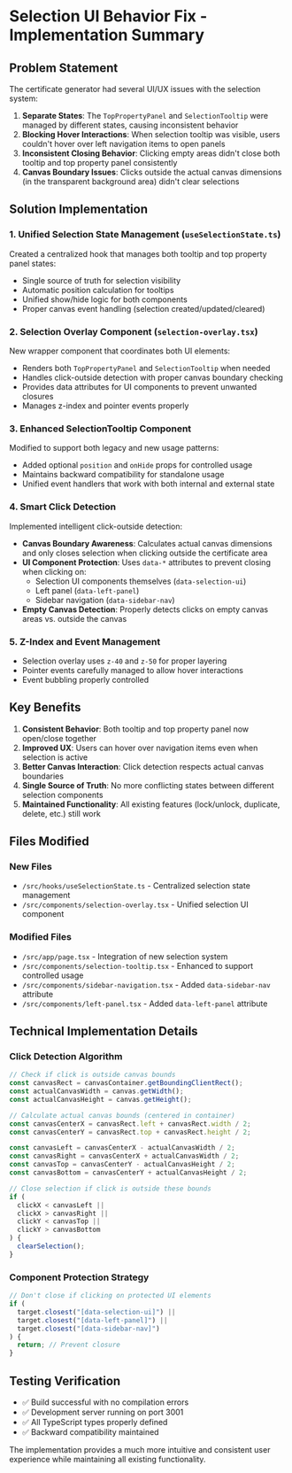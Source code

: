 # Selection UI Behavior Fix - Implementation Summary

## Problem Statement

The certificate generator had several UI/UX issues with the selection system:

1. **Separate States**: The `TopPropertyPanel` and `SelectionTooltip` were managed by different states, causing inconsistent behavior
2. **Blocking Hover Interactions**: When selection tooltip was visible, users couldn't hover over left navigation items to open panels
3. **Inconsistent Closing Behavior**: Clicking empty areas didn't close both tooltip and top property panel consistently
4. **Canvas Boundary Issues**: Clicks outside the actual canvas dimensions (in the transparent background area) didn't clear selections

## Solution Implementation

### 1. Unified Selection State Management (`useSelectionState.ts`)

Created a centralized hook that manages both tooltip and top property panel states:

- Single source of truth for selection visibility
- Automatic position calculation for tooltips
- Unified show/hide logic for both components
- Proper canvas event handling (selection created/updated/cleared)

### 2. Selection Overlay Component (`selection-overlay.tsx`)

New wrapper component that coordinates both UI elements:

- Renders both `TopPropertyPanel` and `SelectionTooltip` when needed
- Handles click-outside detection with proper canvas boundary checking
- Provides data attributes for UI components to prevent unwanted closures
- Manages z-index and pointer events properly

### 3. Enhanced SelectionTooltip Component

Modified to support both legacy and new usage patterns:

- Added optional `position` and `onHide` props for controlled usage
- Maintains backward compatibility for standalone usage
- Unified event handlers that work with both internal and external state

### 4. Smart Click Detection

Implemented intelligent click-outside detection:

- **Canvas Boundary Awareness**: Calculates actual canvas dimensions and only closes selection when clicking outside the certificate area
- **UI Component Protection**: Uses `data-*` attributes to prevent closing when clicking on:
  - Selection UI components themselves (`data-selection-ui`)
  - Left panel (`data-left-panel`)
  - Sidebar navigation (`data-sidebar-nav`)
- **Empty Canvas Detection**: Properly detects clicks on empty canvas areas vs. outside the canvas

### 5. Z-Index and Event Management

- Selection overlay uses `z-40` and `z-50` for proper layering
- Pointer events carefully managed to allow hover interactions
- Event bubbling properly controlled

## Key Benefits

1. **Consistent Behavior**: Both tooltip and top property panel now open/close together
2. **Improved UX**: Users can hover over navigation items even when selection is active
3. **Better Canvas Interaction**: Click detection respects actual canvas boundaries
4. **Single Source of Truth**: No more conflicting states between different selection components
5. **Maintained Functionality**: All existing features (lock/unlock, duplicate, delete, etc.) still work

## Files Modified

### New Files

- `/src/hooks/useSelectionState.ts` - Centralized selection state management
- `/src/components/selection-overlay.tsx` - Unified selection UI component

### Modified Files

- `/src/app/page.tsx` - Integration of new selection system
- `/src/components/selection-tooltip.tsx` - Enhanced to support controlled usage
- `/src/components/sidebar-navigation.tsx` - Added `data-sidebar-nav` attribute
- `/src/components/left-panel.tsx` - Added `data-left-panel` attribute

## Technical Implementation Details

### Click Detection Algorithm

```javascript
// Check if click is outside canvas bounds
const canvasRect = canvasContainer.getBoundingClientRect();
const actualCanvasWidth = canvas.getWidth();
const actualCanvasHeight = canvas.getHeight();

// Calculate actual canvas bounds (centered in container)
const canvasCenterX = canvasRect.left + canvasRect.width / 2;
const canvasCenterY = canvasRect.top + canvasRect.height / 2;

const canvasLeft = canvasCenterX - actualCanvasWidth / 2;
const canvasRight = canvasCenterX + actualCanvasWidth / 2;
const canvasTop = canvasCenterY - actualCanvasHeight / 2;
const canvasBottom = canvasCenterY + actualCanvasHeight / 2;

// Close selection if click is outside these bounds
if (
  clickX < canvasLeft ||
  clickX > canvasRight ||
  clickY < canvasTop ||
  clickY > canvasBottom
) {
  clearSelection();
}
```

### Component Protection Strategy

```javascript
// Don't close if clicking on protected UI elements
if (
  target.closest("[data-selection-ui]") ||
  target.closest("[data-left-panel]") ||
  target.closest("[data-sidebar-nav]")
) {
  return; // Prevent closure
}
```

## Testing Verification

- ✅ Build successful with no compilation errors
- ✅ Development server running on port 3001
- ✅ All TypeScript types properly defined
- ✅ Backward compatibility maintained

The implementation provides a much more intuitive and consistent user experience while maintaining all existing functionality.
